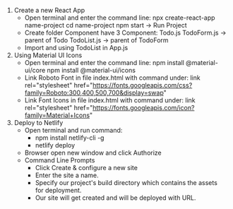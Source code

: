1. Create a new React App
    - Open terminal and enter the command line:
        npx create-react-app name-project
        cd name-project
        npm start -> Run Project
    - Create folder Component have 3 Component:
        Todo.js
        TodoForm.js -> parent of Todo
        TodoList.js -> parent of TodoForm
    - Import and using TodoList in App.js
2. Using Material UI Icons
    - Open terminal and enter the command line:
        npm install @material-ui/core
        npm install @material-ui/icons
    - Link Roboto Font in file index.html with command under:
        link rel="stylesheet" href="https://fonts.googleapis.com/css?family=Roboto:300,400,500,700&display=swap" 
    - Link Font Icons in file index.html with command under:
        link rel="stylesheet" href="https://fonts.googleapis.com/icon?family=Material+Icons" 
3. Deploy to Netlify
    - Open terminal and run command: 
        + npm install netlify-cli -g
        + netlify deploy
    - Browser open new window and click Authorize
    - Command Line Prompts
        + Click Create & configure a new site
        + Enter the site a name.
        + Specify our project's build directory which contains the assets for deployment.
        + Our site will get created and will be deployed with URL.
